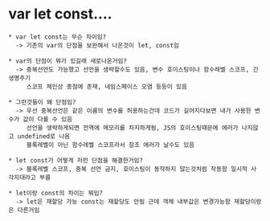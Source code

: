 var let const....
====

    * var let const는 무슨 차이임?
      -> 기존의 var의 단점을 보완해서 나온것이 let, const임

    * var의 단점이 뭐가 있길래 새로나온거임?
      -> 중복선언도 가능했고 선언을 생략할수도 있음, 변수 호이스팅이나 함수레벨 스코프, 긴 생명주기
         스코프 체인상 종점에 존재, 네임스페이스 오염 등등이 있음

    * 그런것들이 왜 단점임?
      -> 우선 중복선언은 같은 이름의 변수를 허용하는건데 코드가 길어지다보면 내가 사용한 변수가 값이 다를 수 있음
         선언을 생략하게되면 전역에 메모리를 차지하게됨, JS의 호이스팅때문에 에러가 나지않고 undefined로 나옴
         블록레벨이 아닌 함수레벨 스코프라서 참조 에러가 날수도 있음

    * let const가 어떻게 저런 단점을 해결한거임?
      -> 블록레벨 스코프, 중복 선언 금지, 호이스팅이 동작하지 않는것처럼 작동함 일시적 사각지대라고 부름

    * let이랑 const의 차이는 뭐임?
      -> let은 재할당 가능 const는 재할당도 안됨 근데 객체 내부값은 변경가능함 재할당이랑은 다른거임
        









